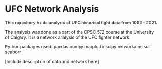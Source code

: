 # UFC Network Analysis
This repository holds analysis of UFC historical fight data from 1993 - 2021.

The analysis was done as a part of the CPSC 572 course at the University of Calgary.  It is a network analysis of the UFC fighter network.

Python packages used: pandas numpy matplotlib scipy networkx netsci seaborn

[Include descirption of data and network here]
